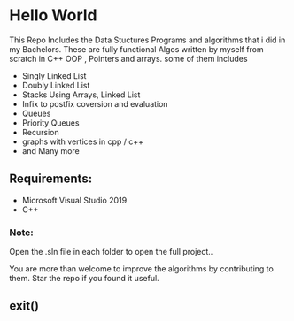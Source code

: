 # Hello World

This Repo Includes the Data Stuctures Programs and algorithms that i did in my Bachelors. 
These are fully functional Algos written by myself from scratch in C++ OOP , Pointers and arrays.
some of them includes 

- Singly Linked List
- Doubly Linked List
- Stacks Using Arrays, Linked List
- Infix to postfix coversion and evaluation
- Queues
- Priority Queues 
- Recursion
- graphs with vertices in cpp / c++
- and Many more

## Requirements: 

- Microsoft Visual Studio 2019 
- C++

### Note:

Open the .sln file in each folder to open the full project..


You are more than welcome to improve the algorithms by contributing to them.
Star the repo if you found it useful.

## exit()
